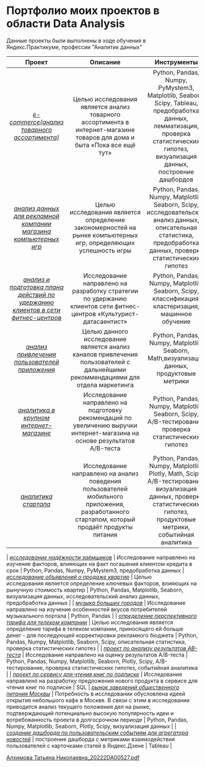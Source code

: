 # Портфолио моих проектов в области Data Analysis
Данные проекты были выполнены в ходе обучения в Яндекс.Практикуме, профессии "Аналитик данных"

| Проект | Описание  | Инструменты |
| :------------: |:---------------:| :-----:|
| [*e-commerce(анализ товарного ассортимента)*](https://github.com/TanyaAlk/YandexPracticum_DAprojects/blob/main/e-commerce(%D0%B0%D0%BD%D0%B0%D0%BB%D0%B8%D0%B7%20%D1%82%D0%BE%D0%B2%D0%B0%D1%80%D0%BD%D0%BE%D0%B3%D0%BE%20%D0%B0%D1%81%D1%81%D0%BE%D1%80%D1%82%D0%B8%D0%BC%D0%B5%D0%BD%D1%82%D0%B0).ipynb) | Целью исследования является анализ товарного ассортимента в интернет-магазине товаров для дома и быта «Пока все ещё тут» | Python, Pandas, Numpy, PyMystem3, Matplotlib, Seaborn, Scipy, Tableau, предобработка данных, лемматизация,  проверка статистических гипотез, визуализация данных, построение дашбордов|
| [*анализ данных для рекламной компании магазина компьютерных игр*](https://github.com/TanyaAlk/YandexPracticum_DAprojects/blob/main/%D0%B0%D0%BD%D0%B0%D0%BB%D0%B8%D0%B7%20%D0%B4%D0%B0%D0%BD%D0%BD%D1%8B%D1%85%20%D0%B4%D0%BB%D1%8F%20%D1%80%D0%B5%D0%BA%D0%BB%D0%B0%D0%BC%D0%BD%D0%BE%D0%B9%20%D0%BA%D0%BE%D0%BC%D0%BF%D0%B0%D0%BD%D0%B8%D0%B8%20%D0%BC%D0%B0%D0%B3%D0%B0%D0%B7%D0%B8%D0%BD%D0%B0%20%D0%BA%D0%BE%D0%BC%D0%BF%D1%8C%D1%8E%D1%82%D0%B5%D1%80%D0%BD%D1%8B%D1%85%20%D0%B8%D0%B3%D1%80.ipynb)  | Целью исследования является определение закономерностей на рынке компьютерных игр, определяющих успешность игры        |   Python, Pandas, Numpy, Matplotlib, Seaborn, Scipy, исследовательский анализ данных, описательная статистика, предобработка данных, проверка статистических гипотез |
| [*анализ и подготовка плана действий по удержанию клиентов в сети фитнес-центров*](https://github.com/TanyaAlk/YandexPracticum_DAprojects/blob/main/%D0%B0%D0%BD%D0%B0%D0%BB%D0%B8%D0%B7%20%D0%B8%20%D0%BF%D0%BE%D0%B4%D0%B3%D0%BE%D1%82%D0%BE%D0%B2%D0%BA%D0%B0%20%D0%BF%D0%BB%D0%B0%D0%BD%D0%B0%20%D0%B4%D0%B5%D0%B9%D1%81%D1%82%D0%B2%D0%B8%D0%B9%20%D0%BF%D0%BE%20%D1%83%D0%B4%D0%B5%D1%80%D0%B6%D0%B0%D0%BD%D0%B8%D1%8E%20%D0%BA%D0%BB%D0%B8%D0%B5%D0%BD%D1%82%D0%BE%D0%B2%20%D0%B2%20%D1%81%D0%B5%D1%82%D0%B8%20%D1%84%D0%B8%D1%82%D0%BD%D0%B5%D1%81-%D1%86%D0%B5%D0%BD%D1%82%D1%80%D0%BE%D0%B2.ipynb) | Исследование направлено на разработку стратегии по удержанию клиентов сети фитнес-центров «Культурист-датасаентист»       |   Python, Pandas, Numpy, Matplotlib, Seaborn, Scipy, классификация, кластеризация, машинное обучение |
|[*анализ привлечения пользователей приложения*](https://github.com/TanyaAlk/YandexPracticum_DAprojects/blob/main/%D0%B0%D0%BD%D0%B0%D0%BB%D0%B8%D0%B7%20%D0%BF%D1%80%D0%B8%D0%B2%D0%BB%D0%B5%D1%87%D0%B5%D0%BD%D0%B8%D1%8F%20%D0%BF%D0%BE%D0%BB%D1%8C%D0%B7%D0%BE%D0%B2%D0%B0%D1%82%D0%B5%D0%BB%D0%B5%D0%B9%20%D0%BF%D1%80%D0%B8%D0%BB%D0%BE%D0%B6%D0%B5%D0%BD%D0%B8%D1%8F.ipynb) | Целью данного исследование является анализ каналов привлечения пользователей с дальнейшими рекоммендациями для отдела маркетинга | Python, Pandas, Numpy, Matplotlib, Seaborn, Math,визуализация данных,  продуктовые метрики |
| [*аналитика в крупном интернет-магазине*](https://github.com/TanyaAlk/YandexPracticum_DAprojects/blob/main/%D0%B0%D0%BD%D0%B0%D0%BB%D0%B8%D1%82%D0%B8%D0%BA%D0%B0%20%D0%B2%20%D0%BA%D1%80%D1%83%D0%BF%D0%BD%D0%BE%D0%BC%20%D0%B8%D0%BD%D1%82%D0%B5%D1%80%D0%BD%D0%B5%D1%82-%D0%BC%D0%B0%D0%B3%D0%B0%D0%B7%D0%B8%D0%BD%D0%B5.ipynb) | Исследование направлено на подготовку рекомендаций по увеличению выручки интернет-магазина на основе результатов A/B-теста | Python, Pandas, Numpy, Matplotlib, Seaborn, Scipy, A/B-тестирование, проверка статистических гипотез |
| [*аналитика стартапа*](https://github.com/TanyaAlk/YandexPracticum_DAprojects/blob/main/%D0%B0%D0%BD%D0%B0%D0%BB%D0%B8%D1%82%D0%B8%D0%BA%D0%B0%20%D1%81%D1%82%D0%B0%D1%80%D1%82%D0%B0%D0%BF%D0%B0.ipynb) | Исследование направлено на анализ поведения пользователей мобильного приложения, разработанного стартапом, который продаёт продукты питания | Python, Pandas, Numpy, Matplotlib, Plotly, Math, Scipy, A/B-тестирование, визуализация данных, проверка статистических гипотез, продуктовые метрики, событийная аналитика |



| [*исследование надёжности заёмщиков*](https://github.com/TanyaAlk/YandexPracticum_DAprojects/blob/main/%D0%B8%D1%81%D1%81%D0%BB%D0%B5%D0%B4%D0%BE%D0%B2%D0%B0%D0%BD%D0%B8%D0%B5%20%D0%BD%D0%B0%D0%B4%D1%91%D0%B6%D0%BD%D0%BE%D1%81%D1%82%D0%B8%20%D0%B7%D0%B0%D1%91%D0%BC%D1%89%D0%B8%D0%BA%D0%BE%D0%B2.ipynb) | Исследование направлено на изучение факторов, влияющих на факт погашения клиентом кредита в срок | Python, Pandas, Numpy, PyMystem3, предобработка данных
| [*исследование объявлений о продаже квартир*](https://github.com/TanyaAlk/YandexPracticum_DAprojects/blob/main/%D0%B8%D1%81%D1%81%D0%BB%D0%B5%D0%B4%D0%BE%D0%B2%D0%B0%D0%BD%D0%B8%D0%B5%20%D0%BE%D0%B1%D1%8A%D1%8F%D0%B2%D0%BB%D0%B5%D0%BD%D0%B8%D0%B9%20%D0%BE%20%D0%BF%D1%80%D0%BE%D0%B4%D0%B0%D0%B6%D0%B5%20%D0%BA%D0%B2%D0%B0%D1%80%D1%82%D0%B8%D1%80.ipynb) | Целью исследования является определение ключевых факторов, влияющих на рынучную стоимость квартир | Python, Pandas, Matplotlib, Seaborn, визуализация данных, исследовательский анализ данных, предобработка данных |
| [*музыка больших городов*](https://github.com/TanyaAlk/YandexPracticum_DAprojects/blob/main/%D0%BC%D1%83%D0%B7%D1%8B%D0%BA%D0%B0%20%D0%B1%D0%BE%D0%BB%D1%8C%D1%88%D0%B8%D1%85%20%D0%B3%D0%BE%D1%80%D0%BE%D0%B4%D0%BE%D0%B2.ipynb) | Исследование направлено на изучение особенностей вкусов потребителей музыкального портала | Python, Pandas |
| [*определение перспективного тарифа для телеком компании*](https://github.com/TanyaAlk/YandexPracticum_DAprojects/blob/main/%D0%BE%D0%BF%D1%80%D0%B5%D0%B4%D0%B5%D0%BB%D0%B5%D0%BD%D0%B8%D0%B5%20%D0%BF%D0%B5%D1%80%D1%81%D0%BF%D0%B5%D0%BA%D1%82%D0%B8%D0%B2%D0%BD%D0%BE%D0%B3%D0%BE%20%D1%82%D0%B0%D1%80%D0%B8%D1%84%D0%B0%20%D0%B4%D0%BB%D1%8F%20%D1%82%D0%B5%D0%BB%D0%B5%D0%BA%D0%BE%D0%BC%20%D0%BA%D0%BE%D0%BC%D0%BF%D0%B0%D0%BD%D0%B8%D0%B8.ipynb) | Целью исследования является определение тарифа в телеком компании, приносящего ей больше денег - для последующей корректировки рекламного бюджета | Python, Pandas, Numpy, Matplotlib, Seaborn, Scipy, описательная статистика, проверка статистических гипотез |
| [*проект по анализу результатов AB-теста*](https://github.com/TanyaAlk/YandexPracticum_DAprojects/blob/main/%D0%BF%D1%80%D0%BE%D0%B5%D0%BA%D1%82%20%D0%BF%D0%BE%20%D0%B0%D0%BD%D0%B0%D0%BB%D0%B8%D0%B7%D1%83%20%D1%80%D0%B5%D0%B7%D1%83%D0%BB%D1%8C%D1%82%D0%B0%D1%82%D0%BE%D0%B2%20AB-%D1%82%D0%B5%D1%81%D1%82%D0%B0%20%D0%BD%D0%B0%20%D1%81%D0%B0%D0%B9%D1%82%D0%B5.ipynb) | Исследование направлено на оценку результатов A/B-теста | Python, Pandas, Numpy, Matplotlib, Seaborn, Plotly, Scipy, A/B-тестирование, проверка статистических гипотез, событийная аналитика |
| [*проект по сервису для чтения книг по подписке*](https://github.com/TanyaAlk/YandexPracticum_DAprojects/blob/main/%D0%BF%D1%80%D0%BE%D0%B5%D0%BA%D1%82%20%D0%BF%D0%BE%20%D1%81%D0%B5%D1%80%D0%B2%D0%B8%D1%81%D1%83%20%D0%B4%D0%BB%D1%8F%20%D1%87%D1%82%D0%B5%D0%BD%D0%B8%D1%8F%20%D0%BA%D0%BD%D0%B8%D0%B3%20%D0%BF%D0%BE%20%D0%BF%D0%BE%D0%B4%D0%BF%D0%B8%D1%81%D0%BA%D0%B5.ipynb) | Исследование направлено на разработку предложения нового продукта в сервисе для чтения книг по подписке | SQL
| [*рынок заведений общественного питания Москвы*](https://github.com/TanyaAlk/YandexPracticum_DAprojects/blob/main/%D1%80%D1%8B%D0%BD%D0%BE%D0%BA%20%D0%B7%D0%B0%D0%B2%D0%B5%D0%B4%D0%B5%D0%BD%D0%B8%D0%B9%20%D0%BE%D0%B1%D1%89%D0%B5%D1%81%D1%82%D0%B2%D0%B5%D0%BD%D0%BD%D0%BE%D0%B3%D0%BE%20%D0%BF%D0%B8%D1%82%D0%B0%D0%BD%D0%B8%D1%8F%20%D0%9C%D0%BE%D1%81%D0%BA%D0%B2%D1%8B.ipynb) | Потребность в исследовании обусловлена идеей открытия небольшого кафе в Москве. В связи с этим в исследовании приводится анализ текущего положения дел на рынке, подтверждающий потенциально высокую популярность идеи и вотребованность проекта в долгосрочном периоде | Python, Pandas, Numpy, Matplotlib, Seaborn, Plotly, Scipy, визуализация данных |
| [*cоздание дашборда по пользовательским событиям для агрегатора новостей*](https://public.tableau.com/app/profile/tatiana1258/viz/Project_DA_16555401993030/_) | построение дашборда с метриками взаимодействия пользователей с карточками статей в Яндекс.Дзене | Tableau |


[Алхимова Татьяна Николаевна_20222DA00527.pdf](https://github.com/TanyaAlk/YandexPracticum_DAprojects/files/9380880/_20222DA00527.pdf)

